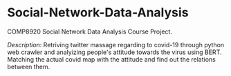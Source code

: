 # Social-Network-Data-Analysis
COMP8920 Social Network Data Analysis Course Project.

*Description*: Retriving twitter massage regarding to covid-19 through python web crawler and analyizing people's attitude towards the virus using BERT. Matching the actual covid map with the attitude and find out the relations between them.
